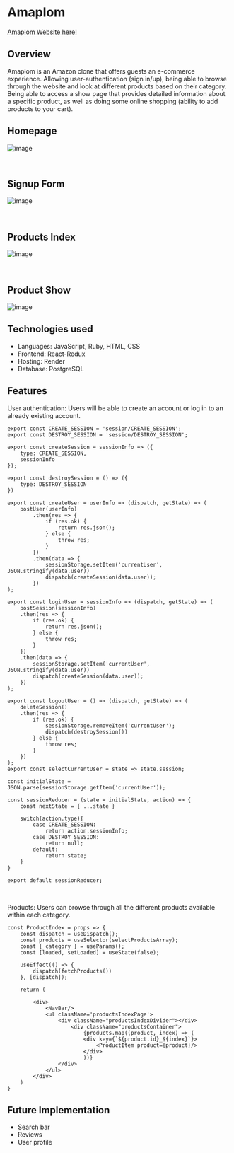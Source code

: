 # Amaplom

[Amaplom Website here!](https://amaplom-1.onrender.com/)

## Overview
Amaplom is an Amazon clone that offers guests an e-commerce experience. Allowing user-authentication (sign in/up), being able to browse through the website and look at different products based on their category. Being able to access a show page that provides detailed information about a specific product, as well as doing some online shopping (ability to add products to your cart).

## Homepage
![image](https://github.com/JhonJSC182/Amaplom/assets/112995904/b0ebf6d8-0c16-4b17-9136-8652e067eed2)

<br>

## Signup Form

![image](https://github.com/JhonJSC182/Amaplom/assets/112995904/ef5f066b-7bea-4bcc-a073-3a73e9339998)

<br>

## Products Index
![image](https://github.com/JhonJSC182/Amaplom/assets/112995904/98ee5d61-6027-4450-90ec-5f60abb5b64a)

<br>

## Product Show
![image](https://github.com/JhonJSC182/Amaplom/assets/112995904/3fc95822-60ac-4bb5-9ed6-d30e5f9fe16c)


## Technologies used
* Languages: JavaScript, Ruby, HTML, CSS
* Frontend: React-Redux
* Hosting: Render
* Database: PostgreSQL



## Features
User authentication: Users will be able to create an account or log in to an already existing account.

```
export const CREATE_SESSION = 'session/CREATE_SESSION';
export const DESTROY_SESSION = 'session/DESTROY_SESSION';

export const createSession = sessionInfo => ({
    type: CREATE_SESSION,
    sessionInfo
});

export const destroySession = () => ({
    type: DESTROY_SESSION
})

export const createUser = userInfo => (dispatch, getState) => (
    postUser(userInfo)
        .then(res => {
            if (res.ok) {
                return res.json();
            } else {
                throw res;
            }
        })
        .then(data => {
            sessionStorage.setItem('currentUser', JSON.stringify(data.user))
            dispatch(createSession(data.user));
        })
);

export const loginUser = sessionInfo => (dispatch, getState) => (
    postSession(sessionInfo)
    .then(res => {
        if (res.ok) {
            return res.json();
        } else {
            throw res;
        }
    })
    .then(data => {
        sessionStorage.setItem('currentUser', JSON.stringify(data.user))
        dispatch(createSession(data.user));
    })
);

export const logoutUser = () => (dispatch, getState) => (
    deleteSession()
    .then(res => {
        if (res.ok) {
            sessionStorage.removeItem('currentUser');
            dispatch(destroySession())
        } else {
            throw res;
        }
    })
);
export const selectCurrentUser = state => state.session;

const initialState = JSON.parse(sessionStorage.getItem('currentUser'));

const sessionReducer = (state = initialState, action) => {
    const nextState = { ...state }

    switch(action.type){
        case CREATE_SESSION:
            return action.sessionInfo;
        case DESTROY_SESSION:
            return null;
        default:
            return state;
    }
}

export default sessionReducer;
```

<br>

Products: Users can browse through all the different products available within each category.
```
const ProductIndex = props => {
    const dispatch = useDispatch();
    const products = useSelector(selectProductsArray);
    const { category } = useParams();
    const [loaded, setLoaded] = useState(false);

    useEffect(() => {
        dispatch(fetchProducts())
    }, [dispatch]);

    return (

        <div>
            <NavBar/>
            <ul className='productsIndexPage'>
                <div className="productsIndexDivider"></div>
                    <div className="productsContainer">
                        {products.map((product, index) => (
                        <div key={`${product.id}_${index}`}>
                            <ProductItem product={product}/>
                        </div>
                        ))}
                </div>
            </ul>
        </div>
    )
}
```

## Future Implementation
* Search bar
* Reviews
* User profile

